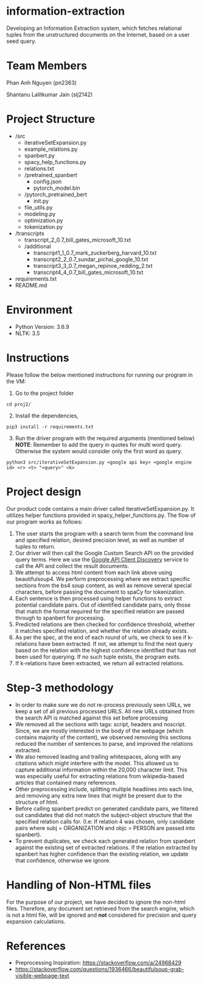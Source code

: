 # information-extraction
Developing an Information Extraction system, which fetches relational tuples from the unstructured documents on the Internet, based on a user seed query.

# Team Members

Phan Anh Nguyen (pn2363)

Shantanu Lalitkumar Jain (slj2142)

# Project Structure
- /src
    - iterativeSetExpansion.py
    - example_relations.py
    - spanbert.py
    - spacy_help_functions.py
    - relations.txt
    - /pretrained_spanbert
    	- config.json
		- pytorch_model.bin
    - /pytorch_pretrained_bert
    	- init.py
	- file_utils.py
	- modeling.py
	- optimization.py
	- tokenization.py
- /transcripts
    - transcript_2_0.7_bill_gates_microsoft_10.txt
    - /additional
    	- transcript1_1_0.7_mark_zuckerberg_harvard_10.txt
		- transcript2_2_0.7_sundar_pichai_google_10.txt
		- transcript3_3_0.7_megan_repinoe_redding_2.txt
		- transcript4_4_0.7_bill_gates_microsoft_10.txt
- requirements.txt
- README.md

# Environment
- Python Version: 3.6.9
- NLTK: 3.5

# Instructions
Please follow the below mentioned instructions for running our program in the VM:
1. Go to the project folder
```
cd proj2/
```
2. Install the dependencies,
```
pip3 install -r requirements.txt
```
3. Run the driver program with the required arguments (mentioned below)
**NOTE**: Remember to add the query in quotes for multi word query. Otherwise the system would consider only the first word as query.
```
python3 src/iterativeSetExpansion.py <google api key> <google engine id> <r> <t> "<query>" <k>
```

# Project design

Our product code contains a main driver called iterativeSetExpansion.py. It utilizes helper functions provided in spacy_helper_functions.py. The flow of our program works as follows: 

1. The user starts the program with a search term from the command line and specified relation, desired precision level, as well as number of tuples to return.
2. Our driver will then call the Google Custom Search API on the provided query terms. Here we use the [Google API Client Discovery](https://developers.google.com/discovery) service to call the API and collect the result documents.
3. We attempt to access html content from each link above using beautifulsoup4. We perform preprocessing where we extract specific sections from the bs4 soup content, as well as remove several special characters, before passing the document to spaCy for tokenization.
4. Each sentence is then processed using helper functions to extract potential candidate pairs. Out of identified candidate pairs, only those that match the format required for the specified relation are passed through to spanbert for processing.
5. Predicted relations are then checked for confidence threshold, whether it matches specified relation, and whether the relation already exists. 
6. As per the spec, at the end of each round of urls, we check to see if k-relations have been extracted. If not, we attempt to find the next query based on the relation with the highest confidence identified that has not been used for querying. If no such tuple exists, the program exits.
7. If k-relations have been extracted, we return all extracted relations.

# Step-3 methodology

+ In order to make sure we do not re-process previously seen URLs, we keep a set of all previous processed URLS. All new URLs obtained from the search API is matched against this set before processing
+ We removed all the sections with tags: script, headers and noscript. Since, we are mostly interested in the body of the webpage (which contains majority of the content), we observed removing this sections reduced the number of sentences to parse, and improved the relations extracted.
+ We also removed leading and trailing whitespaces, along with any citations which might interfere with the model. This allowed us to capture additional information within the 20,000 character limit. This was especially useful for extracting relations from wikipedia-based articles that contained many references.
+ Other preprocessing include, splitting multiple headlines into each line, and removing any extra new lines that might be present due to the structure of html.
+ Before calling spanbert predict on generated candidate pairs, we filtered out candidates that did not match the subject-object structure that the specified relation calls for. (I.e: If relation 4 was chosen, only candidate pairs where subj = ORGANIZATION and objc = PERSON are passed into spanbert).
+ To prevent duplicates, we check each generated relation from spanbert against the existing set of extracted relations. If the relation extracted by spanbert has higher confidence than the existing relation, we update that confidence, otherwise we ignore.

# Handling of Non-HTML files

For the purpose of our project, we have decided to ignore the non-html files. Therefore, any document set retrieved from the search engine, which is not a html file, will be ignored and **not** considered for precision and query expansion calculations. 


# References
+ Preprocessing Inspiration: https://stackoverflow.com/a/24968429
+ https://stackoverflow.com/questions/1936466/beautifulsoup-grab-visible-webpage-text